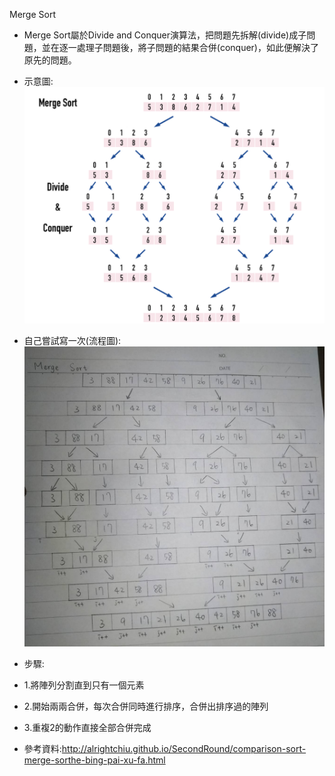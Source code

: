 Merge Sort
- Merge Sort屬於Divide and Conquer演算法，把問題先拆解(divide)成子問題，並在逐一處理子問題後，將子問題的結果合併(conquer)，如此便解決了原先的問題。
- 示意圖:
![image](https://github.com/poor314/poor314/blob/master/image/merge%20sort.png)
- 自己嘗試寫一次(流程圖):
![image](https://github.com/poor314/poor314/blob/master/image/merge.jpg)
- 步驟:
- 1.將陣列分割直到只有一個元素
- 2.開始兩兩合併，每次合併同時進行排序，合併出排序過的陣列
- 3.重複2的動作直接全部合併完成

- 參考資料:http://alrightchiu.github.io/SecondRound/comparison-sort-merge-sorthe-bing-pai-xu-fa.html
